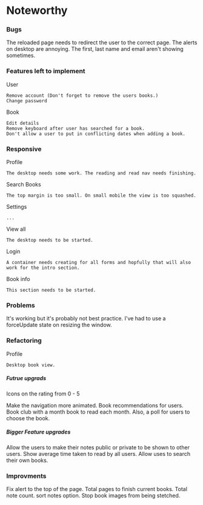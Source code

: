 # Noteworthy

### Bugs

The reloaded page needs to redirect the user to the correct page.
The alerts on desktop are annoying.
The first, last name and email aren't showing sometimes.

### Features left to implement

User

    Remove account (Don't forget to remove the users books.)
    Change password

Book

    Edit details
    Remove keyboard after user has searched for a book.
    Don't allow a user to put in conflicting dates when adding a book.

### Responsive

Profile

    The desktop needs some work. The reading and read nav needs finishing.

Search Books

    The top margin is too small. On small mobile the view is too squashed.

Settings

    ...

View all

    The desktop needs to be started.

Login

    A container needs creating for all forms and hopfully that will also work for the intro section.

Book info

    This section needs to be started.

### Problems

It's working but it's probably not best practice. I've had to use a forceUpdate state on resizing the window.

### Refactoring

Profile

    Desktop book view.

##### Futrue upgrads

Icons on the rating from 0 - 5

Make the navigation more animated.
Book recommendations for users.
Book club with a month book to read each month. Also, a poll for users to choose the book.

##### Bigger Feature upgrades

Allow the users to make their notes public or private to be shown to other users.
Show average time taken to read by all users.
Allow uses to search their own books.

### Improvments

Fix alert to the top of the page.
Total pages to finish current books.
Total note count.
sort notes option.
Stop book images from being stetched.
